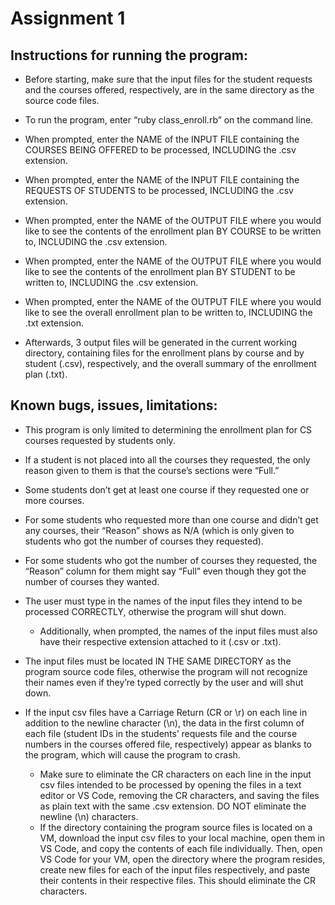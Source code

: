 # Assignment 1

## Instructions for running the program:

* Before starting, make sure that the input files for the student requests and the courses offered, respectively, are in the same directory as the source code files.

* To run the program, enter “ruby class_enroll.rb” on the command line.

* When prompted, enter the NAME of the INPUT FILE containing the COURSES BEING OFFERED to be processed, INCLUDING the .csv extension.
* When prompted, enter the NAME of the INPUT FILE containing the REQUESTS OF STUDENTS to be processed, INCLUDING the .csv extension.

* When prompted, enter the NAME of the OUTPUT FILE where you would like to see the contents of the enrollment plan BY COURSE to be written to, INCLUDING the .csv extension.

* When prompted, enter the NAME of the OUTPUT FILE where you would like to see the contents of the enrollment plan BY STUDENT to be written to, INCLUDING the .csv extension.

* When prompted, enter the NAME of the OUTPUT FILE where you would like to see the overall enrollment plan to be written to, INCLUDING the .txt extension.

* Afterwards, 3 output files will be generated in the current working directory, containing files for the enrollment plans by course and by student (.csv), respectively, and the overall summary of the enrollment plan (.txt).

## Known bugs, issues, limitations:

* This program is only limited to determining the enrollment plan for CS courses requested by students only.

* If a student is not placed into all the courses they requested, the only reason given to them is that the course’s sections were “Full.” 

* Some students don’t get at least one course if they requested one or more courses.

* For some students who requested more than one course and didn’t get any courses, their “Reason” shows as N/A (which is only given to students who got the number of courses they requested).

* For some students who got the number of courses they requested, the “Reason” column for them might say “Full” even though they got the number of courses they wanted.

* The user must type in the names of the input files they intend to be processed CORRECTLY, otherwise the program will shut down.
  * Additionally, when prompted, the names of the input files must also have their respective extension attached to it (.csv or .txt).

* The input files must be located IN THE SAME DIRECTORY as the program source code files, otherwise the program will not recognize their names even if they’re typed correctly by the user and will shut down.

* If the input csv files have a Carriage Return (CR or \r) on each line in addition to the newline character (\n), the data in the first column of each file (student IDs in the students’ requests file and the course numbers in the courses offered file, respectively) appear as blanks to the program, which will cause the program to crash.
  * Make sure to eliminate the CR characters on each line in the input csv files intended to be processed by opening the files in a text editor or VS Code, removing the CR characters, and saving the files as plain text with the same .csv extension. DO NOT eliminate the newline (\n) characters.
  * If the directory containing the program source files is located on a VM, download the input csv files to your local machine, open them in VS Code, and copy the contents of each file individually. Then, open VS Code for your VM, open the directory where the program resides, create new files for each of the input files respectively, and paste their contents in their respective files. This should eliminate the CR characters.
